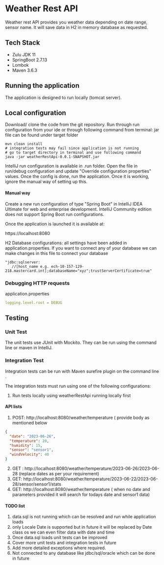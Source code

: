 # Weather Rest API

Weather rest API provides you weather data depending on date range, sensor name.
It will save data in H2 in memory database as requested.

## Tech Stack

* Zulu JDK 11
* SpringBoot 2.7.13
* Lombok
* Maven 3.6.3

## Running the application

The application is designed to run locally (tomcat server).

## Local configuration

Download/ clone the code from the git repository. Run through run configuration from your ide or through following command from terminal:
jar file can be found under target folder
```
mvn clean install
# integration tests may fail since application is not running
# go to target directory in terminal and use following command
java -jar weatherRestApi-0.0.1-SNAPSHOT.jar

```

IntelliJ run configuration is available in .run folder. Open the file in run/debug configuration and update "Override
configuration properties" values. Once the config is done, run the application.
Once it is working, ignore the manual way of setting up this.

#### Manual way

Create a new run configuration of type "Spring Boot" in IntelliJ IDEA Ultimate for web and enterprise development.
IntelliJ Community edition does not support Spring Boot run configurations. 


Once the application is launched it is available at:

https://localhost:8080

H2 Database configurations:
all settings have been added in application.properties.
If you want to connect any of your database we can make changes in this file to connect your database

```
"jdbc:sqlserver:
   //[host_name e.g. ech-10-157-129-218.mastercard.int];databaseName="xyz";trustServerCertificate=true"
```

### Debugging HTTP requests

application.properties

```yaml
logging.level.root = DEBUG
```


## Testing

### Unit Test

The unit tests use JUnit with Mockito. They can be run using the command line or maven in IntelliJ.

### Integration Test

Integration tests can be run with Maven surefire plugin on the command line .

The integration tests must run using one of the following configurations:

1. Run tests locally using weatherRestApi running locally first

#### API lists
1. POST: http://localhost:8080/weather/temperature ( provide body as mentioned below
```JSON body
{
  "date": "2023-06-26",
  "temperature": 20,
  "humidity": 15,
  "sensor": "sensor1",
  "windVelocity": 40
}
```
2. GET : http://localhost:8080/weather/temperature/2023-06-26/2023-06-28 (replace dates as per your requirement)
3. GET: http://localhost:8080/weather/temperature/2023-06-22/2023-06-28/sensor/sensor1/stats
4. GET: http://localhost:8080/weather/temperature ( when no date and parameters provided it will search for todays date and sensor1 data)


#### TODO list
1. data.sql is not running which can be resolved and run while application loads
2. only Locale Date is supported but in future it will be replaced by Date class os we can even filter data with date and time
3. Once data.sql loads unit tests can be improved
4. Cover more unit tests and integration tests in future
5. Add more detailed exceptions where required.
6. Not connected to any database like jdbc/sql/oracle which can be done in future